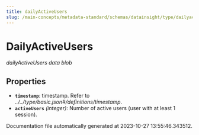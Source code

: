 ```yaml
---
title: dailyActiveUsers
slug: /main-concepts/metadata-standard/schemas/datainsight/type/dailyactiveusers
---
```


# DailyActiveUsers

*dailyActiveUsers data blob*

## Properties

- **`timestamp`**: timestamp. Refer to *../../type/basic.json#/definitions/timestamp*.
- **`activeUsers`** *(integer)*: Number of active users (user with at least 1 session).


Documentation file automatically generated at 2023-10-27 13:55:46.343512.
